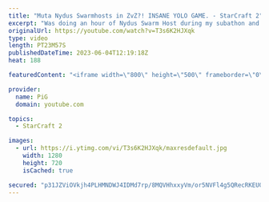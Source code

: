 ```yaml
---
title: "Muta Nydus Swarmhosts in ZvZ?! INSANE YOLO GAME. - StarCraft 2"
excerpt: "Was doing an hour of Nydus Swarm Host during my subathon and this was by far the most epic game out of all of them. Mutalisks into nydus swarm hosts - completely dumb but pretty fun in the end! -- 🐷 Second Channel for Learning StarCraft 2: https://www.youtube.com/c/PiGRandom 🐷 Third Channel for Daily"
originalUrl: https://youtube.com/watch?v=T3s6K2HJXqk
type: video
length: PT23M57S
publishedDateTime: 2023-06-04T12:19:18Z
heat: 188

featuredContent: "<iframe width=\"800\" height=\"500\" frameborder=\"0\" src=\"https://www.youtube.com/embed/T3s6K2HJXqk\" allow=\"accelerometer; autoplay; encrypted-media; gyroscope; picture-in-picture\" allowfullscreen></iframe>"

provider:
  name: PiG
  domain: youtube.com

topics:
  - StarCraft 2

images:
  - url: https://i.ytimg.com/vi/T3s6K2HJXqk/maxresdefault.jpg
    width: 1280
    height: 720
    isCached: true

secured: "p31JZViOVkjh4PLHMNDWJ4IDMd7rp/8MQVHhxxyVm/or5NVFl4g5QRecRKEU0y1mmunuUL+tpYALbGH5Lvxhoy0oEAFFdQmkHrF50QXDOzjXYe6VvgCysdskchYeW/5/alKbQJvU7CZQ+J3P6jkzYjDOzHcKwOayNBh2iSdGUrJeqtM+Xbs3KdRajdpQ09qqIb63E7NMD05IEfOiI9FVJY3irmW41LZlroYObEkM9LyW/9hQqHmvWxAXdVDB9132IqXS6GbtbnW8A/J42/u+aEauI66glENR5mW+oBIPaYO7op1IhyafflaXE2JlvERCEEfcEg5s+Q2NniBANeSv/Q1HArgl4oW98jaz0wP6+UX2vjEwH9Wu3Mmm1fY7n4oP5JLhEEqcOJFEBfBucdApQY+3RclViTuMIGv85EKPNQ0=;qYcar7t/i8NX1t+2eZJcvQ=="
---
```


